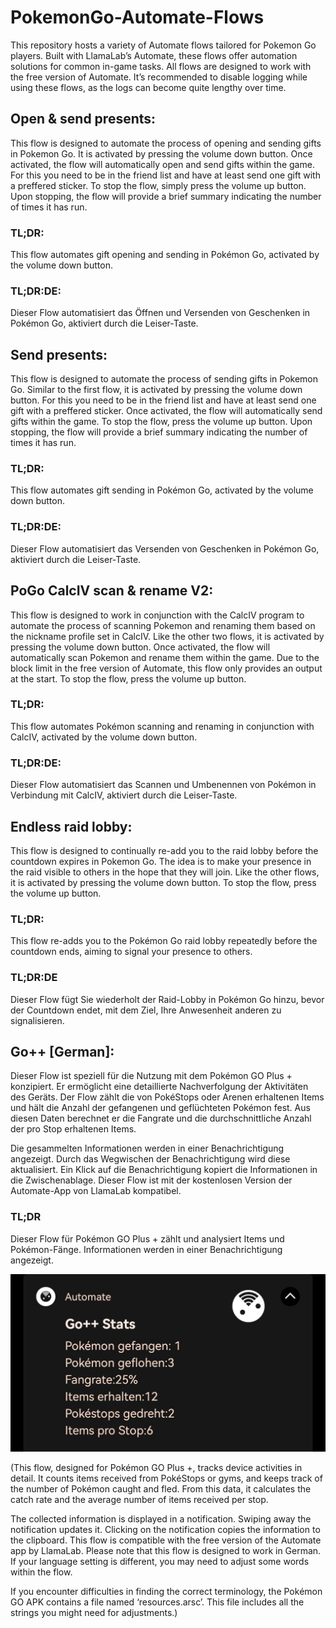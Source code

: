 # PokemonGo-Automate-Flows
This repository hosts a variety of Automate flows tailored for Pokemon Go players. Built with LlamaLab’s Automate, these flows offer automation solutions for common in-game tasks. All flows are designed to work with the free version of Automate. It’s recommended to disable logging while using these flows, as the logs can become quite lengthy over time.

## Open & send presents:
This flow is designed to automate the process of opening and sending gifts in Pokemon Go. It is activated by pressing the volume down button. Once activated, the flow will automatically open and send gifts within the game. For this you need to be in the friend list and have at least send one gift with a preffered sticker. To stop the flow, simply press the volume up button. Upon stopping, the flow will provide a brief summary indicating the number of times it has run.

### TL;DR:
This flow automates gift opening and sending in Pokémon Go, activated by the volume down button.
### TL;DR:DE:
Dieser Flow automatisiert das Öffnen und Versenden von Geschenken in Pokémon Go, aktiviert durch die Leiser-Taste.

## Send presents:
This flow is designed to automate the process of sending gifts in Pokemon Go. Similar to the first flow, it is activated by pressing the volume down button. For this you need to be in the friend list and have at least send one gift with a preffered sticker. Once activated, the flow will automatically send gifts within the game. To stop the flow, press the volume up button. Upon stopping, the flow will provide a brief summary indicating the number of times it has run. 

### TL;DR:
This flow automates gift sending in Pokémon Go, activated by the volume down button.
### TL;DR:DE:
Dieser Flow automatisiert das Versenden von Geschenken in Pokémon Go, aktiviert durch die Leiser-Taste.

## PoGo CalcIV scan & rename V2:
This flow is designed to work in conjunction with the CalcIV program to automate the process of scanning Pokemon and renaming them based on the nickname profile set in CalcIV. Like the other two flows, it is activated by pressing the volume down button. Once activated, the flow will automatically scan Pokemon and rename them within the game. Due to the block limit in the free version of Automate, this flow only provides an output at the start. To stop the flow, press the volume up button.

### TL;DR:
This flow automates Pokémon scanning and renaming in conjunction with CalcIV, activated by the volume down button.
### TL;DR:DE:
Dieser Flow automatisiert das Scannen und Umbenennen von Pokémon in Verbindung mit CalcIV, aktiviert durch die Leiser-Taste.

## Endless raid lobby:
This flow is designed to continually re-add you to the raid lobby before the countdown expires in Pokemon Go. The idea is to make your presence in the raid visible to others in the hope that they will join. Like the other flows, it is activated by pressing the volume down button. To stop the flow, press the volume up button.

### TL;DR:
This flow re-adds you to the Pokémon Go raid lobby repeatedly before the countdown ends, aiming to signal your presence to others.
### TL;DR:DE
Dieser Flow fügt Sie wiederholt der Raid-Lobby in Pokémon Go hinzu, bevor der Countdown endet, mit dem Ziel, Ihre Anwesenheit anderen zu signalisieren.

## Go++ [German]:
Dieser Flow ist speziell für die Nutzung mit dem Pokémon GO Plus + konzipiert. Er ermöglicht eine detaillierte Nachverfolgung der Aktivitäten des Geräts. Der Flow zählt die von PokéStops oder Arenen erhaltenen Items und hält die Anzahl der gefangenen und geflüchteten Pokémon fest. Aus diesen Daten berechnet er die Fangrate und die durchschnittliche Anzahl der pro Stop erhaltenen Items.

Die gesammelten Informationen werden in einer Benachrichtigung angezeigt. Durch das Wegwischen der Benachrichtigung wird diese aktualisiert. Ein Klick auf die Benachrichtigung kopiert die Informationen in die Zwischenablage. Dieser Flow ist mit der kostenlosen Version der Automate-App von LlamaLab kompatibel.

### TL;DR
 Dieser Flow für Pokémon GO Plus + zählt und analysiert Items und Pokémon-Fänge. Informationen werden in einer Benachrichtigung angezeigt. 

![Beispielbild](https://raw.githubusercontent.com/chrisisth/PokemonGo-Automate-Flows/main/Go++%20%5BGerman%5D/Beispiel.jpg "Beispielbild")


(This flow, designed for Pokémon GO Plus +, tracks device activities in detail. It counts items received from PokéStops or gyms, and keeps track of the number of Pokémon caught and fled. From this data, it calculates the catch rate and the average number of items received per stop.

The collected information is displayed in a notification. Swiping away the notification updates it. Clicking on the notification copies the information to the clipboard. This flow is compatible with the free version of the Automate app by LlamaLab. Please note that this flow is designed to work in German. If your language setting is different, you may need to adjust some words within the flow.

If you encounter difficulties in finding the correct terminology, the Pokémon GO APK contains a file named ‘resources.arsc’. This file includes all the strings you might need for adjustments.)
